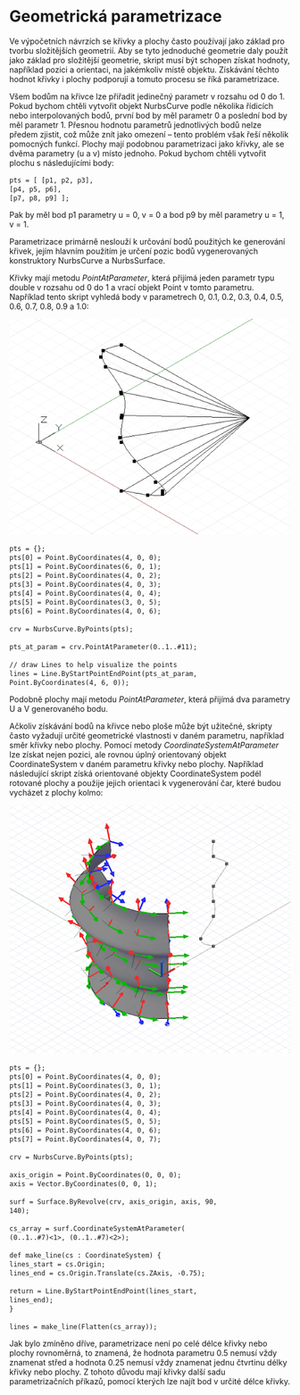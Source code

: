 

# Geometrická parametrizace

Ve výpočetních návrzích se křivky a plochy často používají jako základ pro tvorbu složitějších geometrií. Aby se tyto jednoduché geometrie daly použít jako základ pro složitější geometrie, skript musí být schopen získat hodnoty, například pozici a orientaci, na jakémkoliv místě objektu. Získávání těchto hodnot křivky i plochy podporují a tomuto procesu se říká parametrizace.

Všem bodům na křivce lze přiřadit jedinečný parametr v rozsahu od 0 do 1. Pokud bychom chtěli vytvořit objekt NurbsCurve podle několika řídicích nebo interpolovaných bodů, první bod by měl parametr 0 a poslední bod by měl parametr 1. Přesnou hodnotu parametrů jednotlivých bodů nelze předem zjistit, což může znít jako omezení – tento problém však řeší několik pomocných funkcí. Plochy mají podobnou parametrizaci jako křivky, ale se dvěma parametry (u a v) místo jednoho. Pokud bychom chtěli vytvořit plochu s následujícími body:

```
pts = [ [p1, p2, p3],
[p4, p5, p6],
[p7, p8, p9] ];
```

Pak by měl bod p1 parametry u = 0, v = 0 a bod p9 by měl parametry u = 1, v = 1.

Parametrizace primárně neslouží k určování bodů použitých ke generování křivek, jejím hlavním použitím je určení pozic bodů vygenerovaných konstruktory NurbsCurve a NurbsSurface.

Křivky mají metodu *PointAtParameter*, která přijímá jeden parametr typu double v rozsahu od 0 do 1 a vrací objekt Point v tomto parametru. Například tento skript vyhledá body v parametrech 0, 0.1, 0.2, 0.3, 0.4, 0.5, 0.6, 0.7, 0.8, 0.9 a 1.0:

![](images/12-7/GeometricParameterization_01.png)

```
pts = {};
pts[0] = Point.ByCoordinates(4, 0, 0);
pts[1] = Point.ByCoordinates(6, 0, 1);
pts[2] = Point.ByCoordinates(4, 0, 2);
pts[3] = Point.ByCoordinates(4, 0, 3);
pts[4] = Point.ByCoordinates(4, 0, 4);
pts[5] = Point.ByCoordinates(3, 0, 5);
pts[6] = Point.ByCoordinates(4, 0, 6);

crv = NurbsCurve.ByPoints(pts);

pts_at_param = crv.PointAtParameter(0..1..#11);

// draw Lines to help visualize the points
lines = Line.ByStartPointEndPoint(pts_at_param, 
Point.ByCoordinates(4, 6, 0));
```

Podobně plochy mají metodu *PointAtParameter*, která přijímá dva parametry U a V generovaného bodu.

Ačkoliv získávání bodů na křivce nebo ploše může být užitečné, skripty často vyžadují určité geometrické vlastnosti v daném parametru, například směr křivky nebo plochy. Pomocí metody *CoordinateSystemAtParameter* lze získat nejen pozici, ale rovnou úplný orientovaný objekt CoordinateSystem v daném parametru křivky nebo plochy. Například následující skript získá orientované objekty CoordinateSystem podél rotované plochy a použije jejich orientaci k vygenerování čar, které budou vycházet z plochy kolmo:

![](images/12-7/GeometricParameterization_02.png)

```
pts = {};
pts[0] = Point.ByCoordinates(4, 0, 0);
pts[1] = Point.ByCoordinates(3, 0, 1);
pts[2] = Point.ByCoordinates(4, 0, 2);
pts[3] = Point.ByCoordinates(4, 0, 3);
pts[4] = Point.ByCoordinates(4, 0, 4);
pts[5] = Point.ByCoordinates(5, 0, 5);
pts[6] = Point.ByCoordinates(4, 0, 6);
pts[7] = Point.ByCoordinates(4, 0, 7);

crv = NurbsCurve.ByPoints(pts);

axis_origin = Point.ByCoordinates(0, 0, 0);
axis = Vector.ByCoordinates(0, 0, 1);

surf = Surface.ByRevolve(crv, axis_origin, axis, 90,
140);

cs_array = surf.CoordinateSystemAtParameter(
(0..1..#7)<1>, (0..1..#7)<2>);

def make_line(cs : CoordinateSystem) { 
lines_start = cs.Origin;
lines_end = cs.Origin.Translate(cs.ZAxis, -0.75);

return = Line.ByStartPointEndPoint(lines_start, 
lines_end);
}

lines = make_line(Flatten(cs_array));
```

Jak bylo zmíněno dříve, parametrizace není po celé délce křivky nebo plochy rovnoměrná, to znamená, že hodnota parametru 0.5 nemusí vždy znamenat střed a hodnota 0.25 nemusí vždy znamenat jednu čtvrtinu délky křivky nebo plochy. Z tohoto důvodu mají křivky další sadu parametrizačních příkazů, pomocí kterých lze najít bod v určité délce křivky.


